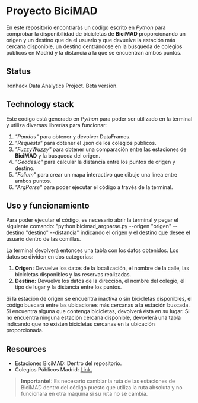 ﻿# Proyecto BiciMAD

En este repositorio encontrarás un código escrito en *Python* para comprobar la disponibilidad de bicicletas de **BiciMAD** proporcionando un origen y un destino que da el usuario y que devuelve la estación más cercana disponible, un destino centrándose en la búsqueda de colegios públicos en Madrid y la distancia a la que se encuentran ambos puntos.

## Status

Ironhack Data Analytics Project. Beta version.

## Technology stack

Este código está generado en *Python* para poder ser utilizado en la terminal y utiliza diversas librerías para funcionar:
1) *"Pandas"* para obtener y devolver DataFrames.
2) *"Requests"* para obtener el .json de los colegios públicos.
3) *"FuzzyWuzzy"* para obtener una comparación entre las estaciones de **BiciMAD** y la busqueda del origen.
4) *"Geodesic"* para calcular la distancia entre los puntos de origen y destino.
5) *"Folium"* para crear un mapa interactivo que dibuje una línea entre ambos puntos.
6) *"ArgParse"* para poder ejecutar el código a través de la terminal.

## Uso y funcionamiento

Para poder ejecutar el código, es necesario abrir la terminal y pegar el siguiente comando: "python bicimad_argparse.py --origen "origen" --destino "destino" --distancia" indicando el origen y el destino que desee el usuario dentro de las comillas.

La terminal devolverá entonces una tabla con los datos obtenidos. Los datos se dividen en dos categorias:
1) **Origen:** Devuelve los datos de la localización, el nombre de la calle, las bicicletas disponibles y las reservas realizadas.
2) **Destino:** Devuelve los datos de la dirección, el nombre del colegio, el tipo de lugar y la distancia entre los puntos.

Si la estación de origen se encuentra inactiva o sin bicicletas disponibles, el código buscará entre las ubicaciones más cercanas a la estación buscada. Si encuentra alguna que contenga bicicletas, devolverá ésta en su lugar. Si no encuentra ninguna estación cercana disponible, devovlerá una tabla indicando que no existen bicicletas cercanas en la ubicación proporcionada.

## Resources

- Estaciones BiciMAD: Dentro del repositorio.
- Colegios Públicos Madrid: [Link.](https://datos.madrid.es/egob/catalogo/202311-0-colegios-publicos.json)
> **Importante!:** Es necesario cambiar la ruta de las estaciones de BiciMAD dentro del código puesto que utiliza la ruta absoluta y no funcionará en otra máquina si su ruta no se cambia. 
